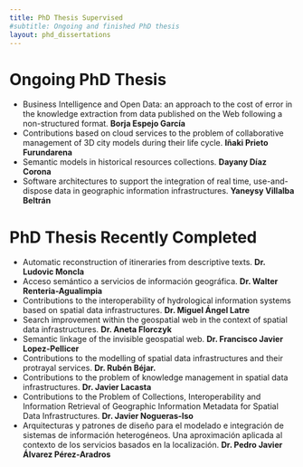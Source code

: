 ```yaml
---
title: PhD Thesis Supervised
#subtitle: Ongoing and finished PhD thesis
layout: phd_dissertations
---
```


# Ongoing PhD Thesis

- Business Intelligence and Open Data: an approach to the cost of error in the knowledge extraction from data published on the Web following a non-structured format. **Borja Espejo García**
- Contributions based on cloud services to the problem of collaborative management of 3D city models during their life cycle. **Iñaki Prieto Furundarena**
- Semantic models in historical resources collections. **Dayany Díaz Corona**
- Software architectures to support the integration of real time, use-and-dispose data in geographic information infrastructures. **Yaneysy Villalba Beltrán**

# PhD Thesis Recently Completed

- Automatic reconstruction of itineraries from descriptive texts. **Dr. Ludovic Moncla**
- Acceso semántico a servicios de información geográfica. **Dr. Walter Renteria-Agualimpia**
- Contributions to the interoperability of hydrological information systems based on spatial data infrastructures. **Dr. Miguel Ángel Latre**
- Search improvement within the geospatial web in the context of spatial data infrastructures. **Dr. Aneta Florczyk**
- Semantic linkage of the invisible geospatial web. **Dr. Francisco Javier Lopez-Pellicer**
- Contributions to the modelling of spatial data infrastructures and their protrayal services. **Dr. Rubén Béjar.**
- Contributions to the problem of knowledge management in spatial data infrastructures. **Dr. Javier Lacasta**
- Contributions to the Problem of Collections, Interoperability and Information Retrieval of Geographic Information Metadata for Spatial Data Infrastructures. **Dr. Javier Nogueras-Iso**
- Arquitecturas y patrones de diseño para el modelado e integración de sistemas de información heterogéneos. Una aproximación aplicada al contexto de los servicios basados en la localización. **Dr. Pedro Javier Álvarez Pérez-Aradros**

